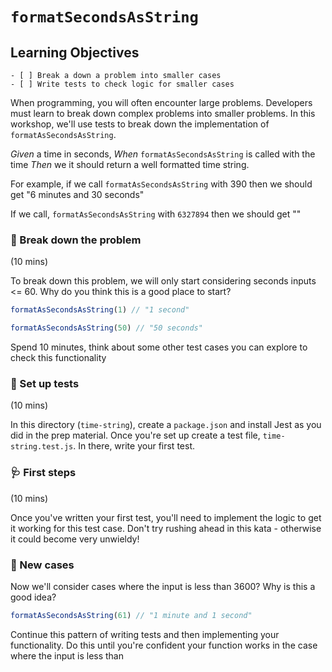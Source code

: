 # `formatSecondsAsString`

## Learning Objectives

```objectives
- [ ] Break a down a problem into smaller cases
- [ ] Write tests to check logic for smaller cases
```

When programming, you will often encounter large problems. Developers must learn to break down complex problems into smaller problems. In this workshop, we'll use tests to break down the implementation of `formatAsSecondsAsString`.


_Given_ a time in seconds, 
_When_ `formatAsSecondsAsString` is called with the time
_Then_ we it should return a well formatted time string.

For example, if we call `formatAsSecondsAsString` with 390
then we should get "6 minutes and 30 seconds"

If we call, `formatAsSecondsAsString` with `6327894` then we should get ""


### 🧩 Break down the problem

(10 mins)

To break down this problem, we will only start considering seconds inputs <= 60. Why do you think this is a good place to start?


```js
formatAsSecondsAsString(1) // "1 second" 
```

```js
formatAsSecondsAsString(50) // "50 seconds" 
```


Spend 10 minutes, think about some other test cases you can explore to check this functionality


### 🧪 Set up tests

(10 mins)

In this directory (`time-string`), create a `package.json` and install Jest as you did in the prep material.
Once you're set up create a test file, `time-string.test.js`. In there, write your first test.


### 🩺 First steps

(10 mins)

Once you've written your first test, you'll need to implement the logic to get it working for this test case. Don't try rushing ahead in this kata - otherwise it could become very unwieldy!



### 💼 New cases

Now we'll consider cases where the input is less than 3600? Why is this a good idea?


```js
formatAsSecondsAsString(61) // "1 minute and 1 second" 
```


Continue this pattern of writing tests and then implementing your functionality. Do this until you're confident your function works in the case where the input is less than 